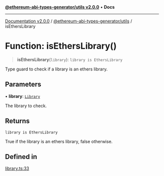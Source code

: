 [**@ethereum-abi-types-generator/utils v2.0.0**](../README.md) • **Docs**

***

[Documentation v2.0.0](../../../packages.md) / [@ethereum-abi-types-generator/utils](../README.md) / isEthersLibrary

# Function: isEthersLibrary()

> **isEthersLibrary**(`library`): `library is EthersLibrary`

Type guard to check if a library is an ethers library.

## Parameters

• **library**: [`Library`](../../types/type-aliases/Library.md)

The library to check.

## Returns

`library is EthersLibrary`

True if the library is an ethers library, false otherwise.

## Defined in

[library.ts:33](https://github.com/niZmosis/ethereum-abi-types-generator/blob/34014c6ac1a58a7622fbd21e7421270aae38bf36/packages/utils/src/library.ts#L33)
